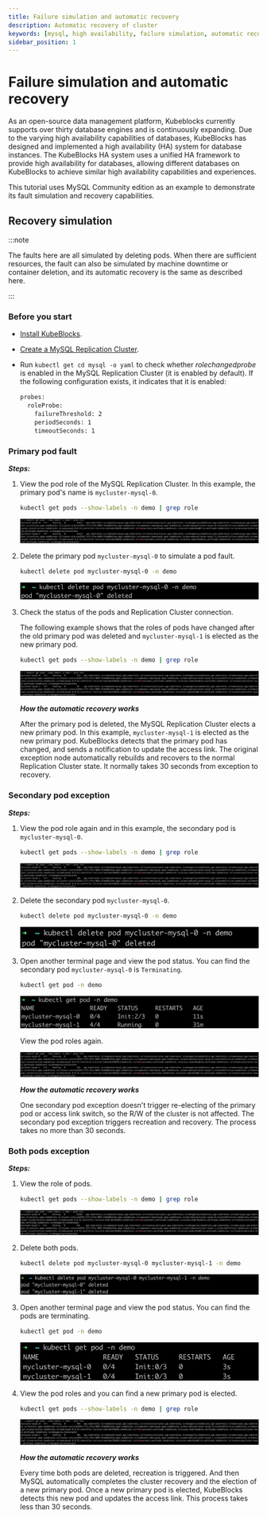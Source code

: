```yaml
---
title: Failure simulation and automatic recovery
description: Automatic recovery of cluster
keywords: [mysql, high availability, failure simulation, automatic recovery]
sidebar_position: 1
---
```


# Failure simulation and automatic recovery

As an open-source data management platform, Kubeblocks currently supports over thirty database engines and is continuously expanding. Due to the varying high availability capabilities of databases, KubeBlocks has designed and implemented a high availability (HA) system for database instances. The KubeBlocks HA system uses a unified HA framework to provide high availability for databases, allowing different databases on KubeBlocks to achieve similar high availability capabilities and experiences.

This tutorial uses MySQL Community edition as an example to demonstrate its fault simulation and recovery capabilities.

## Recovery simulation

:::note

The faults here are all simulated by deleting pods. When there are sufficient resources, the fault can also be simulated by machine downtime or container deletion, and its automatic recovery is the same as described here.

:::

### Before you start

* [Install KubeBlocks](./../../installation/install-kubeblocks.md).
* [Create a MySQL Replication Cluster](./../cluster-management/create-and-connect-a-mysql-cluster.md).
* Run `kubectl get cd mysql -o yaml` to check whether _rolechangedprobe_ is enabled in the MySQL Replication Cluster (it is enabled by default). If the following configuration exists, it indicates that it is enabled:

  ```bash
  probes:
    roleProbe:
      failureThreshold: 2
      periodSeconds: 1
      timeoutSeconds: 1
  ```

### Primary pod fault

***Steps:***

1. View the pod role of the MySQL Replication Cluster. In this example, the primary pod's name is `mycluster-mysql-0`.

    ```bash
    kubectl get pods --show-labels -n demo | grep role
    ```

    ![describe_pod](./../../../img/api-mysql-ha-grep-role.png)
2. Delete the primary pod `mycluster-mysql-0` to simulate a pod fault.

    ```bash
    kubectl delete pod mycluster-mysql-0 -n demo
    ```

    ![delete_pod](./../../../img/api-mysql-ha-delete-primary-pod.png)
3. Check the status of the pods and Replication Cluster connection.

    The following example shows that the roles of pods have changed after the old primary pod was deleted and `mycluster-mysql-1` is elected as the new primary pod.

    ```bash
    kubectl get pods --show-labels -n demo | grep role
    ```

    ![describe_cluster_after](./../../../img/api-mysql-ha-delete-primary-pod-after.png)

   ***How the automatic recovery works***

   After the primary pod is deleted, the MySQL Replication Cluster elects a new primary pod. In this example, `mycluster-mysql-1` is elected as the new primary pod. KubeBlocks detects that the primary pod has changed, and sends a notification to update the access link. The original exception node automatically rebuilds and recovers to the normal Replication Cluster state. It normally takes 30 seconds from exception to recovery.

### Secondary pod exception

***Steps:***

1. View the pod role again and in this example, the secondary pod is `mycluster-mysql-0`.

    ```bash
    kubectl get pods --show-labels -n demo | grep role
    ```

    ![describe_cluster](./../../../img/api-mysql-ha-grep-role-secondary-pod.png)
2. Delete the secondary pod `mycluster-mysql-0`.

    ```bash
    kubectl delete pod mycluster-mysql-0 -n demo
    ```

    ![delete_secondary_pod](./../../../img/api-ysql-ha-delete-secondary-pod.png)
3. Open another terminal page and view the pod status. You can find the secondary pod `mycluster-mysql-0` is `Terminating`.

    ```bash
    kubectl get pod -n demo
    ```

    ![view_cluster_secondary_status](./../../../img/api-mysql-ha-secondary-pod-status.png)

    View the pod roles again.

    ![describe_cluster_secondary](./../../../img/api-mysql-ha-secondary-pod-grep-role-after.png)

   ***How the automatic recovery works***

   One secondary pod exception doesn't trigger re-electing of the primary pod or access link switch, so the R/W of the cluster is not affected. The secondary pod exception triggers recreation and recovery. The process takes no more than 30 seconds.

### Both pods exception

***Steps:***

1. View the role of pods.

    ```bash
    kubectl get pods --show-labels -n demo | grep role
    ```

    ![describe_cluster](./../../../img/api-mysql-ha-both-pods-grep-role.png)
2. Delete both pods.

    ```bash
    kubectl delete pod mycluster-mysql-0 mycluster-mysql-1 -n demo
    ```

    ![delete_both_pods](./../../../img/api-mysql-ha-delete-both-pods.png)
3. Open another terminal page and view the pod status. You can find the pods are terminating.

    ```bash
    kubectl get pod -n demo
    ```

    ![describe_both_clusters](./../../../img/api-mysql-ha-both-pods-status.png)
4. View the pod roles and you can find a new primary pod is elected.

    ```bash
    kubectl get pods --show-labels -n demo | grep role
    ```

    ![describe_cluster](./../../../img/api-mysql-ha-both-pods-grep-role-after.png)

   ***How the automatic recovery works***

   Every time both pods are deleted, recreation is triggered. And then MySQL automatically completes the cluster recovery and the election of a new primary pod. Once a new primary pod is elected, KubeBlocks detects this new pod and updates the access link. This process takes less than 30 seconds.
